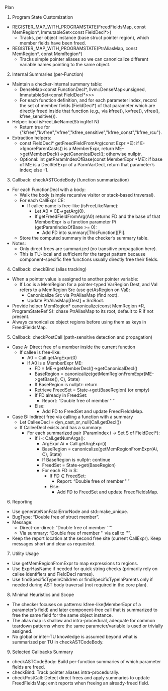 Plan

1. Program State Customization
- REGISTER_MAP_WITH_PROGRAMSTATE(FreedFieldsMap, const MemRegion*, ImmutableSet<const FieldDecl*>)
  - Tracks, per object instance (base struct pointer region), which member fields have been freed.
- REGISTER_MAP_WITH_PROGRAMSTATE(PtrAliasMap, const MemRegion*, const MemRegion*)
  - Tracks simple pointer aliases so we can canonicalize different variable names pointing to the same object.

2. Internal Summaries (per-Function)
- Maintain a checker-internal summary table:
  - DenseMap<const FunctionDecl*, llvm::DenseMap<unsigned, ImmutableSet<const FieldDecl*>>>
  - For each function definition, and for each parameter index, record the set of member fields (FieldDecl*) of that parameter which are directly freed inside that function (e.g., via kfree(), kvfree(), vfree(), kfree_sensitive()).
- Helper: bool isFreeLikeName(StringRef N)
  - Return true for {"kfree","kvfree","vfree","kfree_sensitive","kfree_const","kfree_rcu"}.
- Extraction helpers:
  - const FieldDecl* getFreedFieldFromArg(const Expr *E): if E->IgnoreParenCasts() is a MemberExpr, return ME->getMemberDecl()->getCanonicalDecl(); otherwise nullptr.
  - Optional: int getParamIndexOfBase(const MemberExpr *ME): if base of ME is a DeclRefExpr of a ParmVarDecl, return that parameter’s index; else -1.

3. Callback: checkASTCodeBody (function summarization)
- For each FunctionDecl with a body:
  - Walk the body (simple recursive visitor or stack-based traversal).
  - For each CallExpr CE:
    - If callee name is free-like (isFreeLikeName):
      - Let A0 = CE->getArg(0).
      - If getFreedFieldFromArg(A0) returns FD and the base of that MemberExpr is a function parameter Pi (getParamIndexOfBase >= 0):
        - Add FD into summary[ThisFunction][Pi].
  - Store the computed summary in the checker’s summary table.
- Notes:
  - Only direct frees are summarized (no transitive propagation here).
  - This is TU-local and sufficient for the target pattern because component-specific free functions usually directly free their fields.

4. Callback: checkBind (alias tracking)
- When a pointer value is assigned to another pointer variable:
  - If Loc is a MemRegion for a pointer-typed VarRegion Dest, and Val refers to a MemRegion Src (use getAsRegion on Val):
    - Canonicalize Src via PtrAliasMap (find root).
    - Update PtrAliasMap[Dest] = SrcRoot.
- Provide helper MemRegion* canonicalize(const MemRegion *R, ProgramStateRef S): chase PtrAliasMap to its root, default to R if not present.
- Always canonicalize object regions before using them as keys in FreedFieldsMap.

5. Callback: checkPostCall (path-sensitive detection and propagation)
- Case A: Direct free of a member inside the current function
  - If callee is free-like:
    - A0 = Call.getArgExpr(0)
    - If A0 is a MemberExpr ME:
      - FD = ME->getMemberDecl()->getCanonicalDecl()
      - BaseRegion = canonicalize(getMemRegionFromExpr(ME->getBase(), C), State)
      - If BaseRegion is nullptr: return
      - Retrieve FreedSet = State->get<FreedFieldsMap>(BaseRegion) (or empty)
      - If FD already in FreedSet:
        - Report: “Double free of member '<fieldname>'”
      - Else:
        - Add FD to FreedSet and update FreedFieldsMap.
- Case B: Indirect free via calling a function with a summary
  - Let CalleeDecl = dyn_cast_or_null<FunctionDecl>(Call.getDecl())
  - If CalleeDecl exists and has a summary:
    - For each summarized pair (ParamIndex i -> Set S of FieldDecl*):
      - If i < Call.getNumArgs():
        - ArgExpr Ai = Call.getArgExpr(i)
        - BaseRegion = canonicalize(getMemRegionFromExpr(Ai, C), State)
        - If BaseRegion is nullptr: continue
        - FreedSet = State->get<FreedFieldsMap>(BaseRegion)
        - For each FD in S:
          - If FD ∈ FreedSet:
            - Report: “Double free of member '<fieldname>'”
          - Else:
            - Add FD to FreedSet and update FreedFieldsMap.

6. Reporting
- Use generateNonFatalErrorNode and std::make_unique<PathSensitiveBugReport>.
- BugType: “Double free of struct member”.
- Message:
  - Direct-on-direct: “Double free of member '<fieldname>'”.
  - Via summary: “Double free of member '<fieldname>' via call to '<callee>'”.
- Keep the report location at the second free site (current CallExpr). Keep messages short and clear as requested.

7. Utility Usage
- Use getMemRegionFromExpr to map expressions to regions.
- Use ExprHasName if needed for quick string checks (primarily rely on callee identifiers and FieldDecl names).
- Use findSpecificTypeInChildren or findSpecificTypeInParents only if needed during AST body traversal (not required in the core plan).

8. Minimal Heuristics and Scope
- The checker focuses on patterns: kfree-like(MemberExpr of a parameter’s field) and later component-free call that is summarized to free the same field for the same object instance.
- The alias map is shallow and intra-procedural, adequate for common teardown patterns where the same parameter/variable is used or trivially assigned.
- No global or inter-TU knowledge is assumed beyond what is summarized per TU in checkASTCodeBody.

9. Selected Callbacks Summary
- checkASTCodeBody: Build per-function summaries of which parameter fields are freed.
- checkBind: Track pointer aliases intra-procedurally.
- checkPostCall: Detect direct frees and apply summaries to update FreedFieldsMap; emit reports when freeing an already-freed field.
